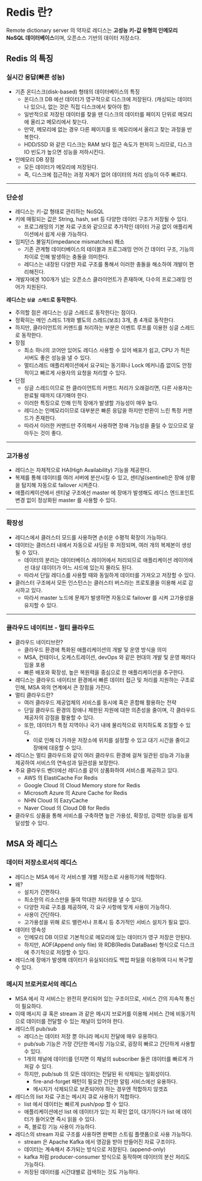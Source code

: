 # Redis 란?
Remote dictionary server 의 약자로 레디스는 **고성능 키-값 유형의 인메모리 NoSQL 데이터베이스**이며, 오픈소스 기반의 데이터 저장소다. 

## Redis 의 특징 
### 실시간 응답(빠른 성능)
- 기존 온디스크(disk-based) 형태의 데이터베이스의 특징
    - 온디스크 DB 에선 데이터가 영구적으로 디스크에 저장된다. (캐싱되는 데이터나 있으나, 없는 것은 직접 디스크에서 찾아야 함)
    - 일반적으로 저장된 데이터를 찾을 땐 디스크의 데이터를 페이지 단위로 메모리에 올리고 메모리에서 찾는다.
    - 만약, 메모리에 없는 경우 다른 페이지를 또 메모리에서 올리고 찾는 과정을 반복한다.
    - HDD/SSD 와 같은 디스크는 RAM 보다 접근 속도가 현저히 느리므로, 디스크 IO 빈도가 높으면 성능을 저하시킨다.
- 인메모리 DB 장점
    - 모든 데이터가 메모리에 저장된다.
    - 즉, 디스크에 접근하는 과정 자체가 없어 데이터의 처리 성능이 아주 빠르다.

___

### 단순성
- 레디스는 키-값 형태로 관리하는 NoSQL
- 키에 매핑되는 값은 String, hash, set 등 다양한 데이터 구조가 저장될 수 있다.
    - 프로그래밍의 기본 자료 구조와 같으므로 추가적인 데이터 가공 없이 애플리케이션에서 쉽게 사용 가능하다.
- 임피던스 불일치(impedance mismatches) 해소
    - 기존 관계형 데이터베이스의 테이블과 프로그래밍 언어 간 데이터 구조, 기능의 차이로 인해 발생하는 충돌을 의미한다.
    - 레디스는 내장된 다양한 자료 구조를 통해서 이러한 충돌을 해소하여 개발이 편리해진다.
- 개발자에겐 100개가 넘는 오픈소스 클라이언트가 존재하며, 다수의 프로그래밍 언어가 지원된다.

**레디스는 `싱글 스레드`로 동작한다.**
- 주의할 점은 레디스는 싱글 스레드로 동작한다는 점이다.
- 정확히는 메인 스레드 1개와 별도의 스레드(보조) 3개, 총 4개로 동작한다.
- 하지만, 클라이언트의 커맨드를 처리하는 부분은 이벤트 루프를 이용한 싱글 스레드로 동작한다.
- 장점
    - 최소 하나의 코어만 있어도 레디스 사용할 수 있어 배포가 쉽고, CPU 가 적은 서버도 좋은 성능을 낼 수 있다. 
    - 멀티스레드 애플리케이션에서 요구되는 동기화나 Lock 메커니즘 없이도 안정적이고 빠르게 사용자의 요청을 처리할 수 있다.
- 단점
    - 싱글 스레드이므로 한 클라이언트의 커맨드 처리가 오래걸리면, 다른 사용자는 완료될 때까지 대기해야 한다.
    - 이러한 특징으로 인해 인적 장애가 발생할 가능성이 매우 높다. 
    - 레디스는 인메모리이므로 대부분은 빠른 응답을 하지만 반환이 느린 특정 커맨드가 존재한다.
    - 따라서 이러한 커맨드만 주의해서 사용하면 장애 가능성을 줄일 수 있으므로 알아두는 것이 좋다. 

___

### 고가용성
- 레디스는 자체적으로 HA(High Availability) 기능을 제공한다.
- 복제를 통해 데이터를 여러 서버에 분산시킬 수 있고, 센티널(sentinel)은 장애 상황을 탐지해 자동으로 failover 시켜준다.
- 애플리케이션에서 센티널 구조에선 master 에 장애가 발생해도 레디스 엔드포인트 변경 없이 정상화된 master 를 사용할 수 있다.

___

### 확장성
- 레디스에서 클러스터 모드를 사용하면 손쉬운 수평적 확장이 가능하다.
- 데이터는 클러스터 내에서 자동으로 샤딩된 후 저장되며, 여러 개의 복제본이 생성될 수 있다.
    - 데이터의 분리는 데이터베이스 레이어에서 처리되므로 애플리케이션 레이어에선 대상 데이터가 어느 샤드에 있는지 몰라도 된다.
    - 따라서 단일 레디스를 사용할 때와 동일하게 데이터를 가져오고 저장할 수 있다.
- 클러스터 구조에서 모든 인스턴스는 클러스터 버스라는 프로토콜을 이용해 서로 감시하고 있다.
    - 따라서 master 노드에 문제가 발생하면 자동으로 failover 를 시켜 고가용성을 유지할 수 있다.

___

### 클라우드 네이티브 - 멀티 클라우드
- 클라우드 네이티브란? 
    - 클라우드 환경에 특화된 애플리케이션의 개발 및 운영 방식을 의미
    - MSA, 컨테이너, 오케스트레이션, devOps 와 같은 현대의 개발 및 운영 패러다임을 포용
    - 빠른 배포와 확장성, 높은 복원력을 중심으로 한 애플리케이션을 추구한다.
- 레디스는 클라우드 네이티브 환경에서 빠른 데이터 접근 및 처리를 지원하는 구조로 인해, MSA 와의 연계에서 큰 장점을 가진다.
- 멀티 클라우드란?
    - 여러 클라우드 제공업체의 서비스를 동시에 혹은 혼합해 활용하는 전략
    - 단일 클라우드 환경의 장애나 제한된 자원에 대한 의존성을 줄이며, 각 클라우드 제공자의 강점을 활용할 수 있다.
    - 또한, 데이터가 특정 지역이나 국가 내에 물리적으로 위치하도록 조절할 수 있다.
        - 이로 인해 더 가까운 저장소에 위치를 설정할 수 있고 대기 시간을 줄이고 장애에 대응할 수 있다.
- 레디스는 멀티 클라우드와 같이 여러 클라우드 환경에 걸쳐 일관된 성능과 기능을 제공하여 서비스의 연속성과 일관성을 보장한다.
- 주요 클라우드 벤더에선 레디스를 같이 상품화하여 서비스를 제공하고 있다.
    - AWS 의 ElastiCache For Redis
    - Google Cloud 의 Cloud Memory store for Redis
    - Microsoft Azure 의 Azure Cache for Redis
    - NHN Cloud 의 EazyCache
    - Naver Cloud 의 Cloud DB for Redis
- 클라우드 상품을 통해 서비스를 구축하면 높은 가용성, 확장성, 강력한 성능을 쉽게 달성할 수 있다.

## MSA 와 레디스
### 데이터 저장소로서의 레디스
- 레디스는 MSA 에서 각 서비스별 개별 저장소로 사용하기에 적합하다.
- 왜?
    - 설치가 간편하다.
    - 최소한의 리소스만을 들여 막대한 처리량을 낼 수 있다.
    - 다양한 자료 구조를 제공하여, 각 요구 사항에 맞게 사용이 가능하다.
    - 사용이 간단하다.
    - 고가용성을 위해 로드 밸런서나 프록시 등 추가적인 서비스 설치가 필요 없다.
- 데이터 영속성
    - 인메모리 DB 이므로 기본적으로 메모리에 있는 데이터가 영구 저장은 안된다.
    - 하지만, AOF(Append only file) 와 RDB(Redis DataBase) 형식으로 디스크에 주기적으로 저장할 수 있다.
- 레디스에 장애가 발생해 데이터가 유실되더라도 백업 파일을 이용하여 다시 복구할 수 있다.

### 메시지 브로커로서의 레디스
- MSA 에서 각 서비스는 완전히 분리되어 있는 구조이므로, 서비스 간의 지속적 통신이 필요하다.
- 이때 메시지 큐 혹은 stream 과 같은 메시지 브로커를 이용해 서비스 간에 비동기적으로 데이터를 전달할 수 있는 채널이 있어야 한다.
- 레디스의 pub/sub
    - 레디스는 데이터 저장 뿐 아니라 메시지 전달에 매우 유용하다.
    - pub/sub 기능은 가장 간단한 메시징 기능으로, 굉장히 빠르고 간단하게 사용할 수 있다.
    - 1개의 채널에 데이터를 던지면 이 채널의 subscriber 들은 데이터를 빠르게 가져갈 수 있다.
    - 하지만, pub/sub 의 모든 데이터는 전달된 뒤 삭제되는 일회성이다.
        - fire-and-forget 패턴이 필요한 간단한 알림 서비스에선 유용하다.
        - 메시지가 삭제되므로 보존되어야 하는 경우엔 적합하지 않겟죠
- 레디스의 list 자료 구조는 메시지 큐로 사용하기 적합하다.
    - list 에서 데이터는 빠르게 push/pop 할 수 있다.
    - 애플리케이션에선 list 에 데이터가 있는 지 확인 없이, 대기하다가 list 에 데이터가 들어오면 즉시 읽을 수 있다.
    - 즉, 블로킹 기능 사용이 가능하다.
- 레디스의 stream 자료 구조를 사용하면 완벽한 스트림 플랫폼으로 사용 가능하다.
    - stream 은 Apache Kafka 에서 영감을 받아 만들어진 자료 구조이다.
    - 데이터는 계속해서 추가되는 방식으로 저장된다. (append-only)
    - kafka 처럼 producer-consumer 방식으로 동작하며 데이터의 분산 처리도 가능하다.
    - 저장된 데이터를 시간대별로 검색하는 것도 가능하다.